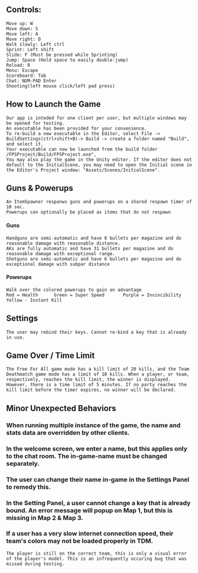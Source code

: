 ## **Controls:**
	Move up: W
	Move down: S
	Move left: A
	Move right: D
	Walk slowly: Left ctrl
	Sprint: Left shift
	Slide: F (Must be pressed while Sprinting)
	Jump: Space (Hold space to easily double-jump)
	Reload: R
	Menu: Escape
	Scoreboard: Tab
	Chat: NUM-PAD Enter
	Shooting(left mouse click/left pad press)

## **How to Launch the Game**
	Our app is inteded for one client per user, but multiple windows may be opened for testing.
	An executable has been provided for your convenience.
	To re-build a new executable in the Editor, select File -> BuildSettings(ctrl+shift+B)-> Build -> create a folder named "Build", and select it.
	Your executable can now be launched from the build folder /FPSProject/Build/FPSProject.exe", 
	You may also play the game in the Unity editor. If the editor does not default to the InitialScene, you may need to open the Initial scene in the Editor's Project window: "Assets/Scenes/InitialScene".


## **Guns & Powerups**
	An ItemSpawner respanws guns and powerups on a shared respawn timer of 10 sec.
	Powerups can optionally be placed as items that do not respawn
#### Guns
	Handguns are semi-automatic and have 8 bullets per magazine and do reasonable damage with reasonable distance.
	AKs are fully automatic and have 31 bullets per magazine and do reasonable damage with exceptional range.
	Shotguns are semi-automatic and have 6 bullets per magazine and do exceptional damage with subpar distance
#### Powerups
	Walk over the colored powerups to gain an advantage
	Red = Health	  Green = Super Speed	    Purple = Invincibility  	Yellow - Instant Kill
## **Settings**
	The user may rebind their keys. Cannot re-bind a key that is already in use.

## **Game Over / Time Limit**
	The Free For All game mode has a kill limit of 20 kills, and the Team Deathmatch game mode has a limit of 10 kills. When a player, or team, respectively, reaches the kill limit, the winner is displayed. However, there is a time limit of 5 minutes. If no party reaches the kill limit before the timer expires, no winner will be declared.


## **Minor Unexpected Behaviors** 
### When running multiple instance of the game, the name and stats data are overridden by other clients.
### In the welcome screen, we enter a name, but this applies only to the chat room. The in-game-name must be changed separately.
### The user can change their name in-game in the Settings Panel to remedy this.
### In the Setting Panel, a user cannot change a key that is already bound. An error message will popup on Map 1, but this is missing in Map 2 & Map 3.
### If a user has a very slow internet connection speed, their team's colors may not be loaded properly in TDM. 
	The player is still on the correct team, this is only a visual error of the player's model. This is an infrequently occuring bug that was missed during testing. 
